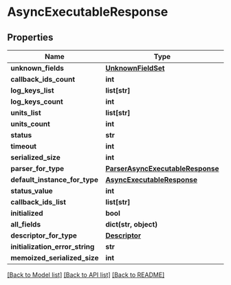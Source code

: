 # AsyncExecutableResponse

## Properties
Name | Type | Description | Notes
------------ | ------------- | ------------- | -------------
**unknown_fields** | [**UnknownFieldSet**](UnknownFieldSet.md) |  | [optional] 
**callback_ids_count** | **int** |  | [optional] 
**log_keys_list** | **list[str]** |  | [optional] 
**log_keys_count** | **int** |  | [optional] 
**units_list** | **list[str]** |  | [optional] 
**units_count** | **int** |  | [optional] 
**status** | **str** |  | [optional] 
**timeout** | **int** |  | [optional] 
**serialized_size** | **int** |  | [optional] 
**parser_for_type** | [**ParserAsyncExecutableResponse**](ParserAsyncExecutableResponse.md) |  | [optional] 
**default_instance_for_type** | [**AsyncExecutableResponse**](AsyncExecutableResponse.md) |  | [optional] 
**status_value** | **int** |  | [optional] 
**callback_ids_list** | **list[str]** |  | [optional] 
**initialized** | **bool** |  | [optional] 
**all_fields** | **dict(str, object)** |  | [optional] 
**descriptor_for_type** | [**Descriptor**](Descriptor.md) |  | [optional] 
**initialization_error_string** | **str** |  | [optional] 
**memoized_serialized_size** | **int** |  | [optional] 

[[Back to Model list]](../README.md#documentation-for-models) [[Back to API list]](../README.md#documentation-for-api-endpoints) [[Back to README]](../README.md)

